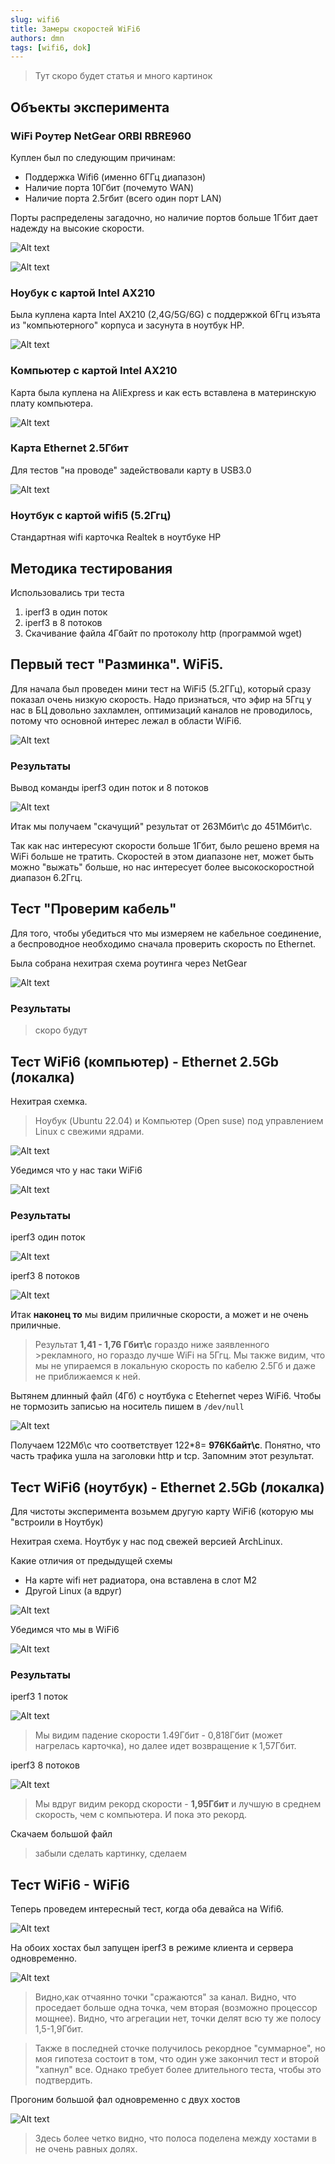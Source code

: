 ```yaml
---
slug: wifi6
title: Замеры скоростей WiFi6
authors: dmn
tags: [wifi6, dok]
---
```


> Тут скоро будет статья и много картинок

## Объекты эксперимента

### WiFi Роутер NetGear ORBI RBRE960

Куплен был по следующим причинам:
- Поддержка Wifi6 (именно 6ГГц диапазон) 
- Наличие порта 10Гбит (почемуто WAN)
- Наличие порта 2.5гбит (всего один порт LAN)

Порты распределены загадочно, но наличие портов больше 1Гбит дает надежду на высокие скорости. 

![Alt text](img-orbi/orbi-1.jpg)

![Alt text](img-orbi/orbi-2-1.jpg)

### Ноубук с картой Intel AX210

Была куплена карта Intel AX210 (2,4G/5G/6G) с поддержкой 6Ггц изъята из "компьютерного" корпуса и засунута в ноутбук HP.

![Alt text](img-orbi/intel-ax-210.jpg)

### Компьютер с картой Intel AX210

Карта была куплена на AliExpress и как есть вставлена в материнскую плату компьютера.

![Alt text](img-orbi/intel-ax-210-comp.jpg)

### Карта Ethernet 2.5Гбит

Для тестов "на проводе" задействовали карту 
в USB3.0

![Alt text](img-orbi/2.5gbps-net.jpg)

### Ноутбук с картой wifi5 (5.2Ггц)

Стандартная wifi карточка Realtek в ноутбуке HP

## Методика тестирования 

Использовались три теста

1. iperf3 в один поток
2. iperf3 в 8 потоков
3. Скачивание файла 4Гбайт по протоколу http (программой wget)

## Первый тест "Разминка". WiFi5.

Для начала был проведен мини тест на WiFi5 (5.2ГГц), который сразу показал очень низкую скорость. Надо признаться, что эфир на 5Ггц у нас в БЦ довольно захламлен, оптимизаций каналов не проводилось, потому что основной интерес лежал в области WiFi6.

![Alt text](img-wifi5/schm1.jpg)

### Результаты

Вывод команды iperf3 один поток и 8 потоков

![Alt text](img-wifi5/results1.jpg)

Итак мы получаем "скачущий" результат от 263Мбит\с
до 451Мбит\с. 

Так как нас интересуют скорости больше 1Гбит, было решено время на WiFi больше не тратить. Скоростей в этом диапазоне нет, может быть можно "выжать" больше, но нас интересует более высокоскоростной диапазон 6.2Ггц.

## Тест "Проверим кабель"

Для того, чтобы убедиться что мы измеряем не кабельное соединение,
а беспроводное необходимо сначала проверить скорость по Ethernet. 

Была собрана нехитрая схема роутинга через NetGear

![Alt text](img-cable/schm1.jpg)

### Результаты


> скоро будут

## Тест WiFi6 (компьютер) - Ethernet 2.5Gb (локалка)

Нехитрая схемка.

>Ноубук (Ubuntu 22.04) и Компьютер (Open suse) под управлением Linux с свежими ядрами.

![Alt text](img-wifi6-comp/schm1.jpg)

Убедимся что у нас таки WiFi6

![Alt text](img-wifi6-comp/2023-12-27_00-54.jpg)

### Результаты

iperf3 один поток

![Alt text](img-wifi6-comp/iperf1-compwifi6.jpg)

iperf3 8 потоков

![Alt text](img-wifi6-comp/iperf8-compwifi6.jpg)

Итак **наконец то** мы видим приличные скорости, а 
может и не очень приличные. 

>Результат **1,41 - 1,76 Гбит\с** гораздо ниже заявленного >рекламного, но гораздо лучше WiFi на 5Ггц. Мы также видим, что мы не упираемся в локальную скорость по кабелю 2.5Гб и даже не приближаемся к ней.

Вытянем длинный файл (4Гб) с ноутбука с Etehernet через WiFi6.
Чтобы не тормозить записью на носитель пишем в `/dev/null`

![Alt text](img-wifi6-comp/wget-compwifi6.jpg)

Получаем 122Мб\с что соответствует 122*8= **976Кбайт\с**. Понятно, что часть трафика ушла на заголовки http и tcp. Запомним этот результат. 

## Тест WiFi6 (ноутбук) - Ethernet 2.5Gb (локалка)

Для чистоты эксперимента возьмем другую карту WiFi6 (которую мы "встроили в Ноутбук)

Нехитрая схема. Ноутбук у нас под свежей версией ArchLinux.

Какие отличия от предыдущей схемы

- На карте wifi нет радиатора, она вставлена в слот M2
- Другой Linux (а вдруг)

![Alt text](img-wifi6-notebook/shm1.jpg)

Убедимся что мы в WiFi6

![Alt text](img-wifi6-notebook/cardparams.jpg)

### Результаты

iperf3 1 поток

![Alt text](img-wifi6-notebook/iperf3-1-wifi6-notebook.jpg)

>Мы видим падение скорости 1.49Гбит - 0,818Гбит (может нагрелась карточка), но далее идет возвращение к 1,57Гбит. 

iperf3 8 потоков 

![Alt text](img-wifi6-notebook/iperf3-8-wifi6-notebook.jpg)

>Мы вдруг видим рекорд скорости - **1,95Гбит** и лучшую в среднем скорость, чем с компьютера. И пока это рекорд. 

Скачаем большой файл

>забыли сделать картинку, сделаем

## Тест WiFi6 - WiFi6

Теперь проведем интересный тест, когда оба девайса на Wifi6.

![Alt text](img-wifi6-wifi6/schm1-w6-w6.jpg)

На обоих хостах был запущен iperf3 в режиме клиента и сервера одновременно. 

![Alt text](img-wifi6-wifi6/w6-w6-iperf1-1.jpg)

>Видно,как отчаянно точки "сражаются" за канал. Видно, что проседает больше одна точка, чем вторая (возможно процессор мощнее). Видно, что агрегации нет, точки делят всю ту же полосу 1,5-1,9Гбит. 

>Также в последней сточке получилось рекордное "суммарное", но моя гипотеза состоит в том, что один уже закончил тест и второй "хапнул" все. Однако требует более длительного теста, чтобы это подтвердить. 

Прогоним большой фал одновременно с двух хостов

![Alt text](img-wifi6-wifi6/w6-w6-wget-1.jpg)

>Здесь более четко видно, что полоса поделена между хостами в не очень равных долях.










<!--truncate-->